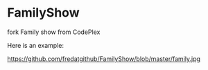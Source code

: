# FamilyShow
fork Family show from CodePlex

Here is an example:

https://github.com/fredatgithub/FamilyShow/blob/master/family.jpg


